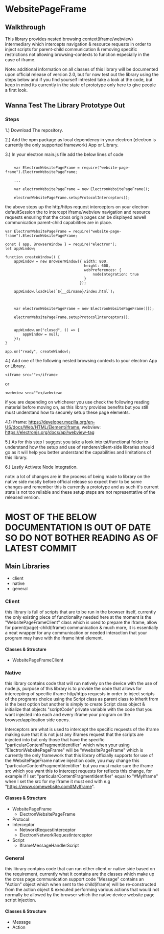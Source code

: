 # WebsitePageFrame

## Walkthrough

This library provides nested browsing context(iframe/webview) intermediary which intercepts navigation & resource requests in order to inject scripts for parent-child communication & removing specific restrictions not allowing browsing-contexts to function especially in the case of iframe.

Note: additional information on all classes of this library will be documented upon official release of version 2.0, but for now test out the library using the steps below and if you find yourself intrested take a look at the code, but keep in mind its currently in the state of prototype only here to give people a first look.


## Wanna Test The Library Prototype Out

### Steps

1.) Download The repository.
  
2.) Add the npm package as local dependency in your electron (electron is currently the only supported framework) App or Library.


3.) In your electron main.js file add the below lines of code
```

    var ElectronWebsitePageFrame = require("website-page-frame").ElectronWebsitePageFrame;

    ...

    var electronWebsitePageFrame = new ElectronWebsitePageFrame();

    electronWebsitePageFrame.setupProtocolInterceptors();

```
the above steps up the http/https request interceptors on your electron defaultSession
the to intercept iframe/webview navigation and resource requests ensuring that the 
cross origin pages can be displayed aswell communication parent-child capabilities are in place.
```
var ElectronWebsitePageFrame = require("website-page-frame").ElectronWebsitePageFrame;

const { app, BrowserWindow } = require("electron");
let appWindow;

function createWindow() {
    appWindow = new BrowserWindow({ width: 800,
                                    height: 600,
                                    webPreferences: {
                                        nodeIntegration: true
                                    }
                                  });

    appWindow.loadFile(`${__dirname}/index.html`);



    var electronWebsitePageFrame = new ElectronWebsitePageFrame([]);

    electronWebsitePageFrame.setupProtocolInterceptors();


    appWindow.on("closed", () => {
        appWindow = null;
    });
}

app.on("ready", createWindow);

```
4.) Add one of the following nested browsing contexts to your electron App or Library.

   ```
   <iframe src=""></iframe>
   ```
   
   or 
   
   ```
   <webview src=""></webview>
   ```
   
   if you are depending on whichever you use check the following reading material before
   moving on, as this library provides benefits but you still must understand how to securely 
   setup these page elements.
   
   4.1) iframe: https://developer.mozilla.org/en-US/docs/Web/HTML/Element/iframe, 
        webview: https://electronjs.org/docs/api/webview-tag


5.) As for this step I suggest you take a look into tst/functional folder to understand
    how the setup and use of renderer/client-side libraries should go as it will help you
    better understand the capabilities and limitations of this library.

6.) Lastly Activate Node Integration.

note: a lot of changes are in the process of being made to library on the native
side mostly before official release so expect their to be some changes and remember
this is currently a prototype and as such it's current state is not too reliable and
these setup steps are not representative of the released version.

# MOST OF THE BELOW DOCUMENTATION IS OUT OF DATE SO DO NOT BOTHER READING AS OF LATEST COMMIT

## Main Libraries
- client
- native
- general

### Client
this library is full of scripts that are to be run in the browser itself, currently the only existing piece of functionality needed here at the moment is the "WebsitePageFrameClient" class which is used to prepare the iframe, allow for parent(page)-child(iframe) communication & much more, it is essentially a neat wrapper for any communication or needed interaction that your program may have with the iframe html element.


#### Classes & Structure
- WebsitePageFrameClient

### Native
this library contains code that will run natively on the device with the use of node.js, purpose of this library is to provide the code that allows for intercepting of specific iframe http/https requests in order to inject scripts of the programs choice using the Script class as parent class to inherit from is the best option but another is simply to create Script class object & initialize that objects "scriptCode" private variable with the code that you want injected into each and every iframe your program on the browser/application side opens.

Interceptors are what is used to intercept the specific requests of the iframe making sure that it is not just any iframes request that the scripts are injected into but only those that have the specific "particularContentFragmentIdentifier" which when your using "ElectronWebsitePageFrame" will be "#websitePageFrame" which is currently the only framework that this library officially supports for use of the WebsitePageFrame native injection code, you may change this "particularContentFragmentIdentifier" but you must make sure the iframe src which you want this to intercept requests for reflects this change, for example if I set "particularContentFragmentIdentifier" equal to "#MyIframe" when I set the src for my iframe it must end with e.g "https://www.somewebsite.com#MyIframe".

#### Classes & Structure
- WebsitePageFrame
    - ElectronWebsitePageFrame
- Protocol
- Interceptor
    - NetworkRequestInterceptor
    - ElectronNetworkRequestInterceptor
- Script
    - IframeMessageHandlerScript

### General
this library contains code that can run either client or native side based on the requirement, currently what it contains are the classes which make up the cross page communication support code "Message" contains an "Action" object which when sent to the child(iframe) will be re-constructed from the action object & executed performing various actions that would not normally be allowed by the browser which the native device website page script injection.

#### Classes & Structure
- Message
- Action
